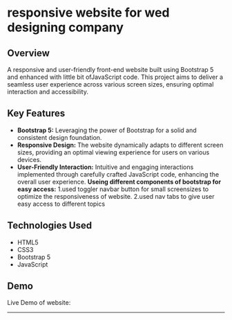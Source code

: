 

# responsive website for wed designing company

## Overview

A responsive and user-friendly front-end website built using Bootstrap 5 and enhanced with little bit ofJavaScript code. This project aims to deliver a seamless user experience across various screen sizes, ensuring optimal interaction and accessibility.

## Key Features

- **Bootstrap 5:** Leveraging the power of Bootstrap for a solid and consistent design foundation.
- **Responsive Design:** The website dynamically adapts to different screen sizes, providing an optimal viewing experience for users on various devices.
- **User-Friendly Interaction:** Intuitive and engaging interactions implemented through carefully crafted JavaScript code, enhancing the overall user experience.
**Useing different components of bootstrap for easy access:**
  1.used toggler navbar button for small     screensizes to optimize the                responsiveness of website.
  2.used nav tabs to give user easy access   to different topics
## Technologies Used

- HTML5
- CSS3
- Bootstrap 5
- JavaScript
## Demo
Live Demo of website:


---
